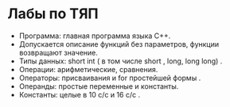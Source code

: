 # Лабы по ТЯП
<ul>
<li>Программа: главная программа языка С++.</li>
<li>Допускается описание функций без параметров, функции возвращают значение. </li>
<li>Типы данных: short int ( в том числе  short , long, long long) .</li>
<li>Операции: арифметические, сравнения.</li>
<li>Операторы: присваивания и for простейшей формы .</li>
<li>Операнды:  простые переменные и константы.</li>
<li>Константы: целые в 10   c/c  и 16   c/c .</li>
</ul>
